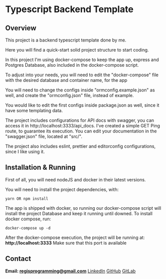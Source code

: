 # Typescript Backend Template
  
## Overview
This project is a backend typescript template done by me.

Here you will find a quick-start solid project structure to start coding.

In this project I'm using docker-compose to keep the app up, express and Postgres Database, also included in the docker-compose script.

To adjust into your needs, you will need to edit the "docker-compose" file with the desired database and container name, for the app

You will need to change the configs inside "ormconfig.example.json" as well, and create the "ormconfig.json" file, instead of example.

You would like to edit the first configs inside package.json as well, since it have some templating data.

The project includes configurations for API docs with swagger, you can access it in http://localhost:3333/api_docs. I've created a simple GET Ping route, to guarantee its execution. You can edit your documentation in the "swagger.json" file, located at "src/".

The project also includes eslint, prettier and editorconfig configurations, since I like using it.

## Installation & Running
First of all, you will need nodeJS and docker in their latest versions.

You will need to install the project dependencies, with:
```shell
yarn OR npm install
```

The app is shipped with docker, so running our docker-compose script will install the project Database and keep it running until downed.
To install docker compose, run:
```shell
docker-compose up -d
```

After the docker-compose execution, the project will be running at: **http://localhost:3333**
Make sure that this port is available

## Contact
**Email: regisprogramming@gmail.com**
[LinkedIn](https://www.linkedin.com/in/regissfaria/)
[GitHub](https://github.com/regisfaria)
[GitLab](https://gitlab.com/regisfaria)
